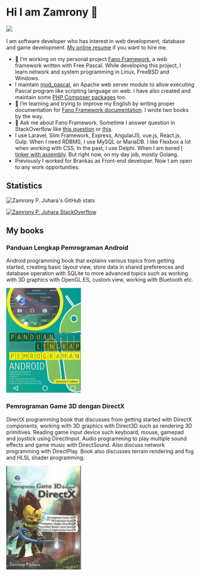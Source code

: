 # Hi I am Zamrony 👋


![](https://visitor-badge.glitch.me/badge?page_id=zamronypj.zamronypj)

I am software developer who has interest in web development, database and game development. [My online resume](https://zamronypj.github.io) if you want to hire me.

- 🔭 I’m working on my personal project [Fano Framework](https://fanoframework.github.io), a web framework written with Free Pascal. While developing this project, I learn network and system programming in Linux, FreeBSD and Windows. 
- I maintain [mod_pascal](https://github.com/zamronypj/mod_pascal), an Apache web server module to allow executing Pascal program like scripting language on web. I have also created and maintain some [PHP Composer packages](https://packagist.org/?query=juhara) too.
- 🌱 I’m learning and trying to improve my English by writing proper documentation for [Fano Framework documentation](https://github.com/fanoframework/fanoframework.github.io). I wrote two books by the way.
- 🤔 Ask me about Fano Framework. Sometime I answer question in StackOverflow like [this question](https://stackoverflow.com/questions/14054122/associate-an-object-with-marker-google-map-v2/39122553#39122553) or [this](https://stackoverflow.com/questions/48738176/constraintlayout-how-to-align-centers-of-two-views-vertically/48738272#48738272).
- I use Laravel, Slim Framework, Express, AngularJS, vue.js, React.js, Gulp. When I need RDBMS, I use MySQL or MariaDB. I like Flexbox
a lot when working with CSS. In the past, I use Delphi. When I am bored [I tinker with assembly](https://github.com/zamronypj/oprsimd/blob/master/simdssevec.pas). But right now, on my day job, mostly Golang.
- Previously I worked for Brankas as Front-end developer. Now I am open to any work opportunities.

## Statistics

![Zamrony P. Juhara's GitHub stats](https://github-readme-stats.vercel.app/api?username=zamronypj&show_icons=true)

[![Zamrony P. Juhara StackOverflow](https://github-readme-stackoverflow.vercel.app/?userID=5855039&layout=compact)](https://stackoverflow.com/users/5855039/zamrony-p-juhara)

## My books

### Panduan Lengkap Pemrograman Android

Android programming book that explains various topics from getting started, creating basic layout view, store data in shared preferences and database operation with SQLite to more advanced topics such as working with 3D graphics with OpenGL ES, custom view, working with Bluetooth etc.

<a href="https://andipublisher.com/produk/detail/panduan-lengkap-pemrograman-android">
<img src="panduan-lengkap-pemrograman-android.jpg" width="200" alt="Panduan Lengkap Pemrograman Android">
</a>


### Pemrograman Game 3D dengan DirectX

DirectX programming book that discusses from getting started with DirectX components, working with 3D graphics with Direct3D such as rendering 3D primitives. Reading game input device such keyboard, mouse, gamepad and joystick using DirectInput. Audio programming to play multiple sound effects and game music with DirectSound. Also discuss network programming with DirectPlay. Book also discusses terrain rendering and fog and HLSL shader programming.

<a href="https://andipublisher.com/produk/detail/pemrograman-game-3d-dengan-directx">
<img src="pemrograman-game-3d-dengan-directx.webp" width="200" alt="Pemrograman Game 3D dengan DirectX">
</a>
